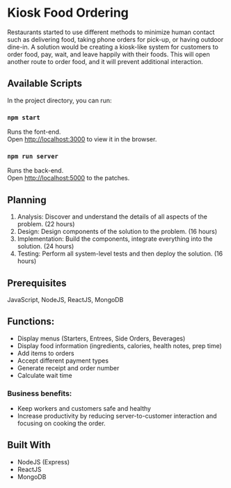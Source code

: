 # Kiosk Food Ordering

Restaurants started to use different methods to minimize human contact such as delivering food, taking phone orders for pick-up, or having outdoor dine-in. A solution would be creating a kiosk-like system for customers to order food, pay, wait, and leave happily with their foods. This will open another route to order food, and it will prevent additional interaction. 

## Available Scripts

In the project directory, you can run:

### `npm start`
Runs the font-end.\
Open [http://localhost:3000](http://localhost:3000) to view it in the browser.


### `npm run server`
Runs the back-end.\
Open [http://localhost:5000](http://localhost:5000) to the patches.

## Planning
1. Analysis: Discover and understand the details of all aspects of the problem. (22 hours)
2. Design: Design components of the solution to the problem. (16 hours)
3. Implementation: Build the components, integrate everything into the solution. (24 hours)
4. Testing: Perform all system-level tests and then deploy the solution. (16 hours)

## Prerequisites
JavaScript, NodeJS, ReactJS, MongoDB

## Functions:
* Display menus (Starters, Entrees, Side Orders, Beverages)
* Display food information (ingredients, calories, health notes, prep time)
* Add items to orders
* Accept different payment types
* Generate receipt and order number
* Calculate wait time

### Business benefits:
* Keep workers and customers safe and healthy
* Increase productivity by reducing server-to-customer interaction and focusing on
cooking the order.

## Built With
* NodeJS (Express)
* ReactJS
* MongoDB
